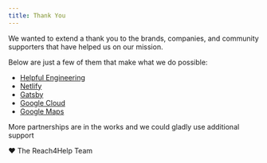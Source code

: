```yaml
---
title: Thank You
---
```


We wanted to extend a thank you to the brands, companies, and community supporters that have helped us on our mission.

Below are just a few of them that make what we do possible:

- [Helpful Engineering](https://www.helpfulengineering.org/)
- [Netlify](https://www.netlify.com/)
- [Gatsby](https://www.gatsbyjs.com/cloud/)
- [Google Cloud](https://cloud.google.com/)
- [Google Maps](https://cloud.google.com/maps-platform/)

More partnerships are in the works and we could gladly use additional support

❤ The Reach4Help Team️
